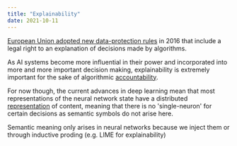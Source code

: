 ```yaml
---
title: "Explainability"
date: 2021-10-11
---
```


[European Union adopted new data-protection rules](https://arxiv.org/abs/1606.08813) in 2016 that include a legal right to an explanation of decisions made by algorithms.

As AI systems become more influential in their power and incorporated into more and more important decision making, explainability is extremely important for the sake of algorithmic [accountability](thoughts/accountability.md). 

For now though, the current advances in deep learning mean that most representations of the neural network state have a distributed [representation](thoughts/representation.md) of content, meaning that there is no 'single-neuron' for certain decisions as semantic symbols do not arise here.

Semantic meaning only arises in neural networks because we inject them or through inductive proding (e.g. LIME for explainability)